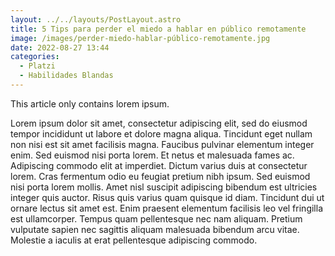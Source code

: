 ```yaml
---
layout: ../../layouts/PostLayout.astro
title: 5 Tips para perder el miedo a hablar en público remotamente
image: /images/perder-miedo-hablar-público-remotamente.jpg
date: 2022-08-27 13:44
categories:
  - Platzi
  - Habilidades Blandas
---
```


This article only contains lorem ipsum.

Lorem ipsum dolor sit amet, consectetur adipiscing elit, sed do eiusmod tempor incididunt ut labore et dolore magna aliqua. Tincidunt eget nullam non nisi est sit amet facilisis magna. Faucibus pulvinar elementum integer enim. Sed euismod nisi porta lorem. Et netus et malesuada fames ac. Adipiscing commodo elit at imperdiet. Dictum varius duis at consectetur lorem. Cras fermentum odio eu feugiat pretium nibh ipsum. Sed euismod nisi porta lorem mollis. Amet nisl suscipit adipiscing bibendum est ultricies integer quis auctor. Risus quis varius quam quisque id diam. Tincidunt dui ut ornare lectus sit amet est. Enim praesent elementum facilisis leo vel fringilla est ullamcorper. Tempus quam pellentesque nec nam aliquam. Pretium vulputate sapien nec sagittis aliquam malesuada bibendum arcu vitae. Molestie a iaculis at erat pellentesque adipiscing commodo.